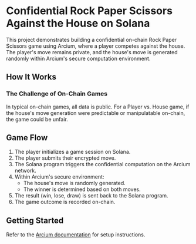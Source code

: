 # Confidential Rock Paper Scissors Against the House on Solana

This project demonstrates building a confidential on-chain Rock Paper Scissors game using Arcium, where a player competes against the house. The player's move remains private, and the house's move is generated randomly within Arcium's secure computation environment.

## How It Works

### The Challenge of On-Chain Games

In typical on-chain games, all data is public. For a Player vs. House game, if the house's move generation were predictable or manipulatable on-chain, the game could be unfair.

## Game Flow

1.  The player initializes a game session on Solana.
2.  The player submits their encrypted move.
3.  The Solana program triggers the confidential computation on the Arcium network.
4.  Within Arcium's secure environment:
    - The house's move is randomly generated.
    - The winner is determined based on both moves.
5.  The result (win, lose, draw) is sent back to the Solana program.
6.  The game outcome is recorded on-chain.

## Getting Started

Refer to the [Arcium documentation](https://docs.arcium.com) for setup instructions.
